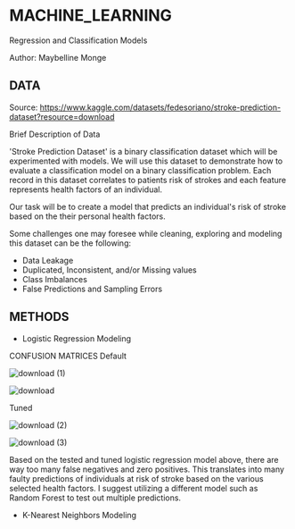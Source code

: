 # MACHINE_LEARNING
Regression and Classification Models

Author: Maybelline Monge

## DATA
Source: https://www.kaggle.com/datasets/fedesoriano/stroke-prediction-dataset?resource=download

Brief Description of Data

'Stroke Prediction Dataset' is a binary classification dataset which will be experimented with models. We will use this dataset to demonstrate how to evaluate a classification model on a binary classification problem. Each record in this dataset correlates to patients risk of strokes and each feature represents health factors of an individual.

Our task will be to create a model that predicts an individual's risk of stroke based on the their personal health factors.

Some challenges one may foresee while cleaning, exploring and modeling this dataset can be the following:
- Data Leakage
- Duplicated, Inconsistent, and/or Missing values
- Class Imbalances
- False Predictions and Sampling Errors


## METHODS

- Logistic Regression Modeling

CONFUSION MATRICES
Default

![download (1)](https://github.com/MayBornWitIt/Machine_Learning/assets/126980733/9889542c-4412-47b6-87c1-eb2b3e59e854)

![download](https://github.com/MayBornWitIt/Machine_Learning/assets/126980733/35394db9-d216-4178-90d6-5af1b5a9f182)

Tuned

![download (2)](https://github.com/MayBornWitIt/Machine_Learning/assets/126980733/be55292a-f8e9-4548-9678-fce43ec9d87f)

![download (3)](https://github.com/MayBornWitIt/Machine_Learning/assets/126980733/827f3bbc-5e60-4c6e-832d-b4231ec6d2b8)

Based on the tested and tuned logistic regression model above, there are way too many false negatives and zero positives. This translates into many faulty predictions of individuals at risk of stroke based on the various selected health factors. I suggest utilizing a different model such as Random Forest to test out multiple predictions.


- K-Nearest Neighbors Modeling
